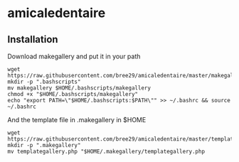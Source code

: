 # amicaledentaire

## Installation
Download makegallery and put it in your path

    wget https://raw.githubusercontent.com/bree29/amicaledentaire/master/makegallery
    mkdir -p ".bashscripts"
    mv makegallery $HOME/.bashscripts/makegallery
    chmod +x "$HOME/.bashscripts/makegallery"
    echo "export PATH=\"$HOME/.bashscripts:$PATH\"" >> ~/.bashrc && source ~/.bashrc

And the template file in .makegallery in $HOME

    wget https://raw.githubusercontent.com/bree29/amicaledentaire/master/template/templategallery.php
    mkdir -p ".makegallery"
    mv templategallery.php "$HOME/.makegallery/templategallery.php
